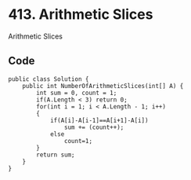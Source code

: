 # 413. Arithmetic Slices
Arithmetic Slices

## Code
    public class Solution {
        public int NumberOfArithmeticSlices(int[] A) {
            int sum = 0, count = 1;
            if(A.Length < 3) return 0;
            for(int i = 1; i < A.Length - 1; i++)
            {
                if(A[i]-A[i-1]==A[i+1]-A[i])   
                    sum += (count++);
                else
                    count=1;
            }
            return sum;
        }
    }